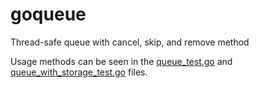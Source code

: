 # goqueue

Thread-safe queue with cancel, skip, and remove method

Usage methods can be seen in the [queue_test.go](queue_test.go) and [queue_with_storage_test.go](queue_with_storage_test.go) files.
